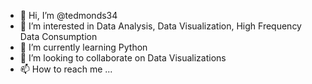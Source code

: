 - 👋 Hi, I’m @tedmonds34
- 👀 I’m interested in Data Analysis, Data Visualization, High Frequency Data Consumption
- 🌱 I’m currently learning Python
- 💞️ I’m looking to collaborate on Data Visualizations
- 📫 How to reach me ...

<!---
tedmonds34/tedmonds34 is a ✨ special ✨ repository because its `README.md` (this file) appears on your GitHub profile.
You can click the Preview link to take a look at your changes.
--->

